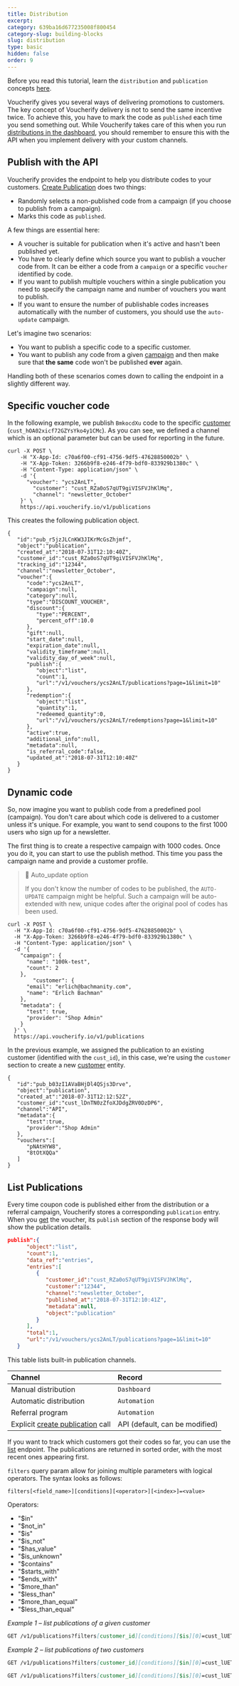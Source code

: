 ```yaml
---
title: Distribution
excerpt: 
category: 639ba16d677235008f800454
category-slug: building-blocks
slug: distribution
type: basic
hidden: false
order: 9
---
```


Before you read this tutorial, learn the `distribution` and `publication` concepts [here](doc:key-concepts#distributions--publication).

Voucherify gives you several ways of delivering promotions to customers. The key concept of Voucherify delivery is not to send the same incentive twice. To achieve this, you have to mark the code as `published` each time you send something out. While Voucherify takes care of this when you run [distributions in the dashboard](doc:automatic-delivery), you should remember to ensure this with the API when you implement delivery with your custom channels.

## Publish with the API

Voucherify provides the endpoint to help you distribute codes to your customers. [Create Publication](ref:create-publication) does two things:
- Randomly selects a non-published code from a campaign (if you choose to publish from a campaign).
- Marks this code as `published`.

A few things are essential here:

- A voucher is suitable for publication when it's active and hasn't been published yet.
- You have to clearly define which source you want to publish a voucher code from. It can be either a code from a `campaign` or a specific `voucher` identified by code.
- If you want to publish multiple vouchers within a single publication you need to specify the campaign name and number of vouchers you want to publish.
- If you want to ensure the number of publishable codes increases automatically with the number of customers, you should use the `auto-update` campaign.

Let's imagine two scenarios:

- You want to publish a specific code to a specific customer.
- You want to publish any code from a given [campaign](ref:list-campaigns) and then make sure that **the same** code won't be published **ever** again.

Handling both of these scenarios comes down to calling the endpoint in a slightly different way.

## Specific voucher code

In the following example, we publish `BmkocdXu` code to the specific [customer](ref:get-customer)  (`cust_hOA02xicf72GZYsYko4y1CMc`). As you can see, we defined a channel which is an optional parameter but can be used for reporting in the future.  

```curl
curl -X POST \
	-H "X-App-Id: c70a6f00-cf91-4756-9df5-47628850002b" \
	-H "X-App-Token: 3266b9f8-e246-4f79-bdf0-833929b1380c" \
	-H "Content-Type: application/json" \
	-d '{
	  "voucher": "ycs2AnLT",
		"customer": "cust_RZa0oS7qUT9giVISFVJhKlMq",
		"channel": "newsletter_October"
	}' \
	https://api.voucherify.io/v1/publications
```

This creates the following publication object.

```curl 200 OK
{
   "id":"pub_r5jzJLCnKW3JIKrMcGsZhjmf",
   "object":"publication",
   "created_at":"2018-07-31T12:10:40Z",
   "customer_id":"cust_RZa0oS7qUT9giVISFVJhKlMq",
   "tracking_id":"12344",
   "channel":"newsletter_October",
   "voucher":{
      "code":"ycs2AnLT",
      "campaign":null,
      "category":null,
      "type":"DISCOUNT_VOUCHER",
      "discount":{
         "type":"PERCENT",
         "percent_off":10.0
      },
      "gift":null,
      "start_date":null,
      "expiration_date":null,
      "validity_timeframe":null,
      "validity_day_of_week":null,
      "publish":{
         "object":"list",
         "count":1,
         "url":"/v1/vouchers/ycs2AnLT/publications?page=1&limit=10"
      },
      "redemption":{
         "object":"list",
         "quantity":1,
         "redeemed_quantity":0,
         "url":"/v1/vouchers/ycs2AnLT/redemptions?page=1&limit=10"
      },
      "active":true,
      "additional_info":null,
      "metadata":null,
      "is_referral_code":false,
      "updated_at":"2018-07-31T12:10:40Z"
   }
}
```

## Dynamic code

So, now imagine you want to publish code from a predefined pool (campaign). You don't care about which code is delivered to a customer unless it's unique. For example, you want to send coupons to the first 1000 users who sign up for a newsletter. 

The first thing is to create a respective campaign with 1000 codes. Once you do it, you can start to use the publish method. This time you pass the campaign name and provide a customer profile.

> 📘 Auto_update option
> 
> If you don't know the number of codes to be published, the `AUTO-UPDATE` campaign might be helpful. Such a campaign will be auto-extended with new, unique codes after the original pool of codes has been used.

```curl
curl -X POST \
  -H "X-App-Id: c70a6f00-cf91-4756-9df5-47628850002b" \
  -H "X-App-Token: 3266b9f8-e246-4f79-bdf0-833929b1380c" \
  -H "Content-Type: application/json" \
  -d '{
    "campaign": { 
      "name": "100k-test", 
      "count": 2 
    },
		"customer": {
      "email": "erlich@bachmanity.com",
      "name": "Erlich Bachman"
    },
    "metadata": {
      "test": true,
      "provider": "Shop Admin"
    }
  }' \
  https://api.voucherify.io/v1/publications
```

In the previous example, we assigned the publication to an existing customer (identified with the `cust_id`), in this case, we're using the `customer` section to create a new [customer](ref:get-customer) entity.

```curl 200 OK Response
{
   "id":"pub_b03zI1AVaBHjDl4QSjs3Drve",
   "object":"publication",
   "created_at":"2018-07-31T12:12:52Z",
   "customer_id":"cust_lDnTN0zZfoXJDdgZRV0DzDP6",
   "channel":"API",
   "metadata":{
      "test":true,
      "provider":"Shop Admin"
   },
   "vouchers":[
      "pNAtHYW8",
      "8tOtXQQa"
   ]
}
```

## List Publications

Every time coupon code is published either from the distribution or a referral campaign, Voucherify stores a corresponding `publication` entry. When you [get](ref:get-voucher) the voucher, its `publish` section of the response body will show the publication details.

```json Get Voucher response part
publish":{  
      "object":"list",
      "count":1,
      "data_ref":"entries",
      "entries":[  
         {  
            "customer_id":"cust_RZa0oS7qUT9giVISFVJhKlMq",
            "customer":"12344",
            "channel":"newsletter_October",
            "published_at":"2018-07-31T12:10:41Z",
            "metadata":null,
            "object":"publication"
         }
      ],
      "total":1,
      "url":"/v1/vouchers/ycs2AnLT/publications?page=1&limit=10"
   }
```

This table lists built-in publication channels.

| **Channel** | **Record** |
|:---|:---|
| Manual distribution | `Dashboard` |
| Automatic distribution | `Automation` |
| Referral program | `Automation` |
| Explicit [create publication](ref:create-publication) call | API (default, can be modified) |

If you want to track which customers got their codes so far, you can use the [list](https://docs.voucherify.io/v2017-04-20/reference#list-publications) endpoint. The publications are returned in sorted order, with the most recent ones appearing first.

`filters` query param allow for joining multiple parameters with logical operators. The syntax looks as follows:

`filters[<field_name>][conditions][<operator>][<index>]=<value>`

Operators:  
- "$in"  
- "$not_in"  
- "$is" 
- "$is_not"  
- "$has_value"  
- "$is_unknown"  
- "$contains"  
- "$starts_with"  
- "$ends_with"  
- "$more_than"  
- "$less_than" 
- "$more_than_equal" 
- "$less_than_equal"

*Example 1 – list publications of a given customer*

```markdown List publications of a given customer
GET /v1/publications?filters[customer_id][conditions][$is][0]=cust_lUET6gRpO5Wxlg5p2j2gRCgL
```

*Example 2 – list publications of two customers*

```markdown one listing method
GET /v1/publications?filters[customer_id][conditions][$in][0]=cust_lUET6gRpO5Wxlg5p2j2gRCgL&filters[customer_id][conditions][$in][1]=cust_aR7NfHusxT7PdTMAKMfWDXnc
```
```markdown or another using the junction operator
GET /v1/publications?filters[customer_id][conditions][$is][0]=cust_lUET6gRpO5Wxlg5p2j2gRCgL&filters[customer_id][conditions][$is][1]=cust_aR7NfHusxT7PdTMAKMfWDXnc&filters[junction]=OR
```